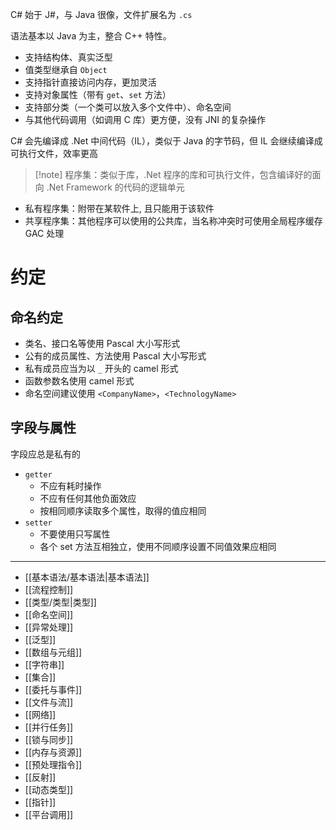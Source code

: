 C# 始于 J#，与 Java 很像，文件扩展名为 `.cs`

语法基本以 Java 为主，整合 C++ 特性。
- 支持结构体、真实泛型
- 值类型继承自 `Object`
- 支持指针直接访问内存，更加灵活
- 支持对象属性（带有 `get`、`set` 方法）
- 支持部分类（一个类可以放入多个文件中）、命名空间
- 与其他代码调用（如调用 C 库）更方便，没有 JNI 的复杂操作

C# 会先编译成 .Net 中间代码（IL），类似于 Java 的字节码，但 IL 会继续编译成可执行文件，效率更高

> [!note] 程序集：类似于库，.Net 程序的库和可执行文件，包含编译好的面向 .Net Framework 的代码的逻辑单元

- 私有程序集：附带在某软件上, 且只能用于该软件
- 共享程序集：其他程序可以使用的公共库，当名称冲突时可使用全局程序缓存 GAC 处理

# 约定

## 命名约定

- 类名、接口名等使用 Pascal 大小写形式
- 公有的成员属性、方法使用 Pascal 大小写形式
- 私有成员应当为以 `_` 开头的 camel 形式
- 函数参数名使用 camel 形式
- 命名空间建议使用 `<CompanyName>`，`<TechnologyName>`

## 字段与属性

字段应总是私有的

- `getter`
	- 不应有耗时操作
	- 不应有任何其他负面效应
	- 按相同顺序读取多个属性，取得的值应相同
- `setter`
	- 不要使用只写属性
	- 各个 set 方法互相独立，使用不同顺序设置不同值效果应相同

---

- [[基本语法/基本语法|基本语法]]
- [[流程控制]]
- [[类型/类型|类型]]
- [[命名空间]]
- [[异常处理]]
- [[泛型]]
- [[数组与元组]]
- [[字符串]]
- [[集合]]
- [[委托与事件]]
- [[文件与流]]
- [[网络]]
- [[并行任务]]
- [[锁与同步]]
- [[内存与资源]]
- [[预处理指令]]
- [[反射]]
- [[动态类型]]
- [[指针]]
- [[平台调用]]

